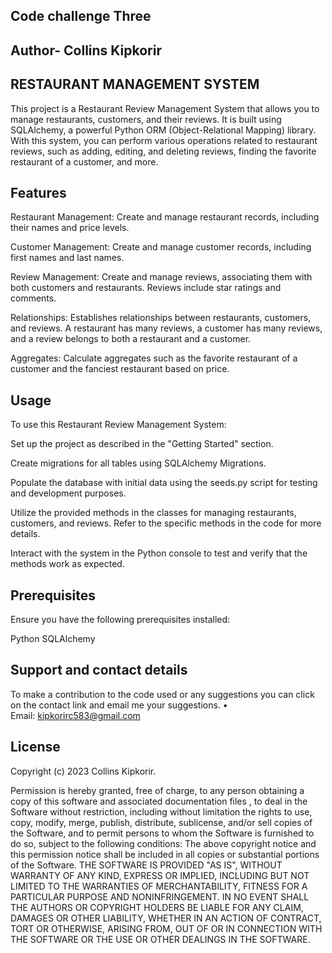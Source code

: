 ## Code challenge Three
## Author- Collins Kipkorir
## RESTAURANT MANAGEMENT SYSTEM
This project is a Restaurant Review Management System that allows you to manage restaurants, customers, and their reviews. It is built using SQLAlchemy, a powerful Python ORM (Object-Relational Mapping) library. With this system, you can perform various operations related to restaurant reviews, such as adding, editing, and deleting reviews, finding the favorite restaurant of a customer, and more.
## Features


Restaurant Management: Create and manage restaurant records, including their names and price levels.

Customer Management: Create and manage customer records, including first names and last names.

Review Management: Create and manage reviews, associating them with both customers and restaurants. Reviews include star ratings and comments.

Relationships: Establishes relationships between restaurants, customers, and reviews. A restaurant has many reviews, a customer has many reviews, and a review belongs to both a restaurant and a customer.

Aggregates: Calculate aggregates such as the favorite restaurant of a customer and the fanciest restaurant based on price.

## Usage
To use this Restaurant Review Management System:

Set up the project as described in the "Getting Started" section.

Create migrations for all tables using SQLAlchemy Migrations.

Populate the database with initial data using the seeds.py script for testing and development purposes.

Utilize the provided methods in the classes for managing restaurants, customers, and reviews. Refer to the specific methods in the code for more details.

Interact with the system in the Python console to test and verify that the methods work as expected.
## Prerequisites
Ensure you have the following prerequisites installed:

Python
SQLAlchemy

## Support and contact details 
To make a contribution to the code used or any suggestions you can click on the contact link and email me your suggestions.
    • Email: kipkorirc583@gmail.com
## License
 Copyright (c) 2023 Collins Kipkorir.

Permission is hereby granted, free of charge, to any person obtaining a copy of this software and associated documentation files , to deal in the Software without restriction, including without limitation the rights to use, copy, modify, merge, publish, distribute, sublicense, and/or sell copies of the Software, and to permit persons to whom the Software is furnished to do so, subject to the following conditions:
The above copyright notice and this permission notice shall be included in all copies or substantial portions of the Software.
THE SOFTWARE IS PROVIDED "AS IS", WITHOUT WARRANTY OF ANY KIND, EXPRESS OR IMPLIED, INCLUDING BUT NOT LIMITED TO THE WARRANTIES OF MERCHANTABILITY, FITNESS FOR A PARTICULAR PURPOSE AND NONINFRINGEMENT. IN NO EVENT SHALL THE AUTHORS OR COPYRIGHT HOLDERS BE LIABLE FOR ANY CLAIM, DAMAGES OR OTHER LIABILITY, WHETHER IN AN ACTION OF CONTRACT, TORT OR OTHERWISE, ARISING FROM, OUT OF OR IN CONNECTION WITH THE SOFTWARE OR THE USE OR OTHER DEALINGS IN THE SOFTWARE.

